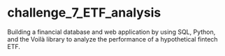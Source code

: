 # challenge_7_ETF_analysis
Building a financial database and web application by using SQL, Python, and the Voilà library to analyze the performance of a hypothetical fintech ETF.
